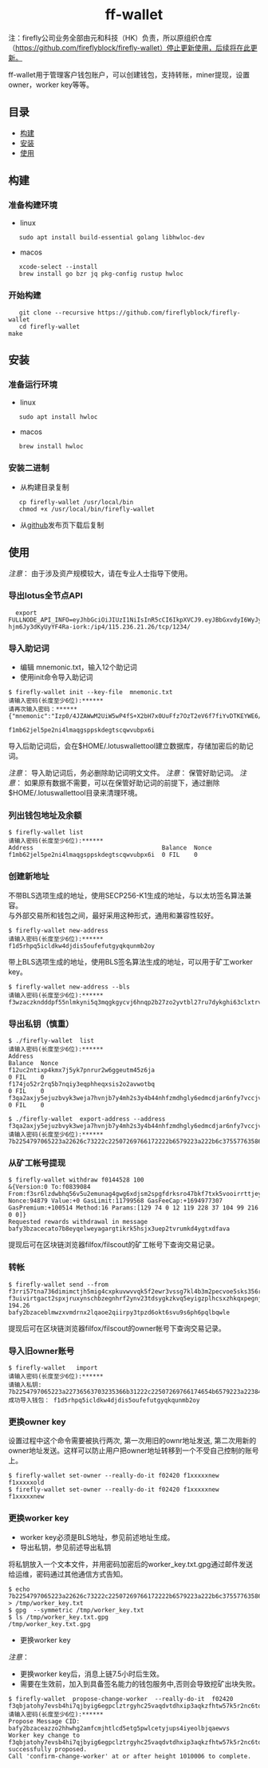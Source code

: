 <h1 align="center">ff-wallet </h1>

<!--
<p align="center">
  <a href="https://circleci.com/gh/filecoin-project/lotus"><img src="https://circleci.com/gh/filecoin-project/lotus.svg?style=svg"></a>
  <a href="https://codecov.io/gh/filecoin-project/lotus"><img src="https://codecov.io/gh/filecoin-project/lotus/branch/master/graph/badge.svg"></a>
  <a href="https://goreportcard.com/report/github.com/filecoin-project/lotus"><img src="https://goreportcard.com/badge/github.com/filecoin-project/lotus" /></a>  
  <a href=""><img src="https://img.shields.io/badge/golang-%3E%3D1.15.5-blue.svg" /></a>
  <br>
</p>
-->

注：firefly公司业务全部由元和科技（HK）负责，所以原组织仓库（https://github.com/fireflyblock/firefly-wallet）停止更新使用，后续将在此更新。

ff-wallet用于管理客户钱包账户，可以创建钱包，支持转账，miner提现，设置owner，worker key等等。

## 目录

- [构建](#构建)
- [安装](#安装)
- [使用](#使用)

## 构建

### 准备构建环境

- linux

```
   sudo apt install build-essential golang libhwloc-dev  

```

- macos

```
   xcode-select --install 
   brew install go bzr jq pkg-config rustup hwloc 
```

### 开始构建

```
   git clone --recursive https://github.com/fireflyblock/firefly-wallet
   cd firefly-wallet
make 
```

## 安装

### 准备运行环境

- linux

```
   sudo apt install hwloc
```

- macos

```
   brew install hwloc
```

### 安装二进制

- 从构建目录复制

```
   cp firefly-wallet /usr/local/bin
   chmod +x /usr/local/bin/firefly-wallet
```

- 从[github](https://github.com/fireflyblock/firefly-wallet)发布页下载后复制


## 使用

*注意*： 由于涉及资产规模较大，请在专业人士指导下使用。

### 导出lotus全节点API 

```
  export FULLNODE_API_INFO=eyJhbGciOiJIUzI1NiIsInR5cCI6IkpXVCJ9.eyJBbGxvdyI6WyJyZWFkIiwid3JpdGUifX0.Y4KESS8FmSOF4Kkk6So2-hjm6Jy3dKyUyYF4Ra-iork:/ip4/115.236.21.26/tcp/1234/
```

### 导入助记词

- 编辑 mnemonic.txt，输入12个助记词
- 使用init命令导入助记词

```
$ firefly-wallet init --key-file  mnemonic.txt 
请输入密码(长度至少6位):******
请再次输入密码：******
{"mnemonic":"Izp0/4JZAWwM2UiW5wP4fS+X2bH7x0UuFfz7OzT2eV6f7fiYvDTKEYWE6/tvk8O0RKPhYOeV5G6NULFdZrAcNsRmC1SI6im7/Ap+NnopHTE=","iv":"bkmnXfbmKbND5V/IzsiSLA==","salt":"0N1N0TML0SG1Berww1/PPekN1uHIt3f7kNlYcnMgTyM="}

f1mb62jel5pe2ni4lmaqgsppskdegtscqwvubpx6i
```

导入后助记词后，会在$HOME/.lotuswallettool建立数据库，存储加密后的助记词。

*注意*： 导入助记词后，务必删除助记词明文文件。
*注意*： 保管好助记词。
*注意*： 如果原有数据不需要，可以在保管好助记词的前提下，通过删除 $HOME/.lotuswallettool目录来清理环境。

### 列出钱包地址及余额

```
$ firefly-wallet list
请输入密码(长度至少6位):******
Address                                    Balance  Nonce  
f1mb62jel5pe2ni4lmaqgsppskdegtscqwvubpx6i  0 FIL    0
```
### 创建新地址

不带BLS选项生成的地址，使用SECP256-K1生成的地址，与以太坊签名算法兼容。  
与外部交易所和钱包之间，最好采用这种形式，通用和兼容性较好。  
```
$ firefly-wallet new-address
请输入密码(长度至少6位):******
f1d5rhpq5icldkw4djdis5oufefutgyqkqunmb2oy

```

带上BLS选项生成的地址，使用BLS签名算法生成的地址，可以用于矿工worker key。  

```
$ firefly-wallet new-address --bls
请输入密码(长度至少6位):******
f3wzaczkndddpf55nlmkyni5q3mqgkgycvj6hnqp2b27zo2yvtbl27ru7dykghi63clxtrv4dsvzvhrmb65coq
```

### 导出私钥（慎重）


```
$ ./firefly-wallet  list
请输入密码(长度至少6位):******
Address                                                                                 Balance  Nonce
f12uc2ntixp4kmx7j5yk7pnrur2w6ggeutm45z6ja                                               0 FIL    0
f174jo52r2rq5b7nqiy3eqphheqxsis2o2avwotbq                                               0 FIL    0
f3qa2axjy5ejuzbvyk3weja7hvnjb7y4mh2s3y4b44nhfzmdhgly6edmcdjar6nfy7vccjvjrswom5pqera52q  0 FIL    0

$ ./firefly-wallet  export-address --address  f3qa2axjy5ejuzbvyk3weja7hvnjb7y4mh2s3y4b44nhfzmdhgly6edmcdjar6nfy7vccjvjrswom5pqera52q
请输入密码(长度至少6位):******
7b2254797065223a22626c73222c22507269766172222b6579223a222b6c37557763586952756f34492f366d2b56514566511111756338746d616c4f6e7676324b66506c62696333337d
```


### 从矿工帐号提现

```
$ firefly-wallet withdraw f0144528 100
&{Version:0 To:f0839084 From:f3sr6lzdwbhq56v5u2emunag4gwg6xdjsm2spgfdrksro47bkf7txk5vooirrttjeyxrvtjmbxeay5ixnd4jaa Nonce:94879 Value:+0 GasLimit:11799568 GasFeeCap:+1694977307 GasPremium:+100514 Method:16 Params:[129 74 0 12 119 228 37 104 99 216 0 0]}
Requested rewards withdrawal in message bafy3bzacecato7b8eyqelweyagargtikrk5hsjx3uep2tvrumkd4ygtxdfava
```

提现后可在区块链浏览器filfox/filscout的矿工帐号下查询交易记录。

### 转帐

```
$ firefly-wallet send --from f3rri57tna736dimimctjh5mig4cxpkuvwvvqk5f2ewr3vssg7kl4b3m2pecvoe5sks356ry2yuklidov6yc5q f3uivirtgact2spxjruxynschbzegnhrf2ynv23tdsygkzkvq5eyigzplhcsxzhkqxpegnjckvd4egtbchicya 194.26
bafy2bzaceblmwzxvmdrnx2lqaoe2qiirpy3tpzd6okt6svu9s6ph6pqlbqwle

```
提现后可在区块链浏览器filfox/filscout的owner帐号下查询交易记录。


### 导入旧owner账号

```
$ firefly-wallet   import  
请输入密码(长度至少6位):******
请输入私钥: 7b2254797065223a22736563703235366b31222c22507269766174654b6579223a2238463966687a5a41434a7530643734576d6a59587537533670554c45723962566f477876384436644954493d227d
成功导入钱包： f1d5rhpq5icldkw4djdis5oufefutgyqkqunmb2oy

```

### 更换owner key

设置过程中这个命令需要被执行两次, 第一次用旧的ownr地址发送, 第二次用新的owner地址发送。这样可以防止用户把owner地址转移到一个不受自己控制的账号上。

```
$ firefly-wallet set-owner --really-do-it f02420 f1xxxxxnew  f1xxxxxold
$ firefly-wallet set-owner --really-do-it f02420 f1xxxxxnew  f1xxxxxnew
```

### 更换worker key

- worker key必须是BLS地址，参见前述地址生成。
- 导出私钥，参见前述导出私钥

将私钥放入一个文本文件，并用密码加密后的worker_key.txt.gpg通过邮件发送给运维，密码通过其他通信方式告知。

```
$ echo 7b2254797065223a22626c73222c22507269766172222b6579223a222b6c37557763586952756f34492f366d2b56514566511111756338746d616c4f6e7676324b66506c62696333337d > /tmp/worker_key.txt
$ gpg  --symmetric /tmp/worker_key.txt
$ ls /tmp/worker_key.txt.gpg
/tmp/worker_key.txt.gpg
```
- 更换worker key

*注意*：
- 更换worker key后，消息上链7.5小时后生效。  
- 需要在生效前，加入到具备签名能力的钱包服务中,否则会导致挖矿出块失败。  

```
$ firefly-wallet  propose-change-worker  --really-do-it  f02420  f3qbjatohy7evsb4hi7qjbyig6egpclztrgyhc25vaqdvtdhxip3aqkzfhtw57k5r2nc6tobves66qdak75msa
请输入密码(长度至少6位):******
Propose Message CID: bafy2bzaceazzo2hhwhg2amfcmjhtlcd5etg5pwlcetyjups4iyeolbjqaewvs
Worker key change to f3qbjatohy7evsb4hi7qjbyig6egpclztrgyhc25vaqdvtdhxip3aqkzfhtw57k5r2nc6tobves66qdak75msa successfully proposed.
Call 'confirm-change-worker' at or after height 1010006 to complete.
```
